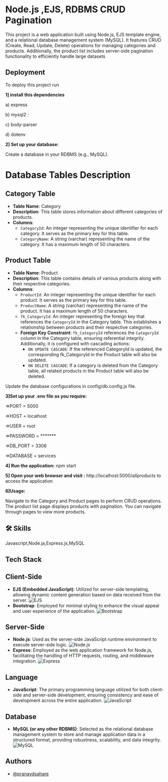 
# Node.js ,EJS, RDBMS CRUD Pagination


This project is a web application built using Node.js, EJS template engine, and a relational database management system (MySQL). It features CRUD (Create, Read, Update, Delete) operations for managing categories and products. Additionally, the product list includes server-side pagination functionality to efficiently handle large datasets

## Deployment

To deploy this project run

**1] install this dependencies**

a) express 

b) mysql2 :

c) body-parser 

d) dotenv 

**2] Set up your database:**

Create a database in your RDBMS (e.g., MySQL).

# Database Tables Description

## Category Table
- **Table Name**: Category
- **Description**: This table stores information about different categories of products.
- **Columns**:
  - `CategoryId`: An integer representing the unique identifier for each category. It serves as the primary key for this table.
  - `CategoryName`: A string (varchar) representing the name of the category. It has a maximum length of 50 characters.

## Product Table
- **Table Name**: Product
- **Description**: This table contains details of various products along with their respective categories.
- **Columns**:
  - `ProductId`: An integer representing the unique identifier for each product. It serves as the primary key for this table.
  - `ProductName`: A string (varchar) representing the name of the product. It has a maximum length of 50 characters.
  - `fk_CategoryId`: An integer representing the foreign key that references the `CategoryId` in the Category table. This establishes a relationship between products and their respective categories.
  - **Foreign Key Constraint**: `fk_CategoryId` references the `CategoryId` column in the Category table, ensuring referential integrity. Additionally, it is configured with cascading actions:
    - `ON UPDATE CASCADE`: If the referenced CategoryId is updated, the corresponding fk_CategoryId in the Product table will also be updated.
    - `ON DELETE CASCADE`: If a category is deleted from the Category table, all related products in the Product table will also be deleted.


Update the database configurations in config/db.config.js file.

**3]Set up your .env file as you require:**

=>PORT = 5000

=>HOST = localhost

=>USER = root

=>PASSWORD = *******

=>DB_PORT = 3306

=>DATABASE = services




**4] Run the application:**
   npm start

**5] Open your web browser and visit :** http://localhost:5000/allproducts to access the application

**6]Usage:**

Navigate to the Category and Product pages to perform CRUD operations.
The product list page displays products with pagination. You can navigate through pages to view more products.



## 🛠 Skills
Javascript,Node.ja,Express.js,MySQL


## Tech Stack

## Client-Side
- **EJS (Embedded JavaScript)**: Utilized for server-side templating, allowing dynamic content generation based on data received from the server.
  ![EJS](https://upload.wikimedia.org/wikipedia/commons/6/6b/EJS_Logo.png)
- **Bootstrap**: Employed for minimal styling to enhance the visual appeal and user experience of the application.
  ![Bootstrap](https://upload.wikimedia.org/wikipedia/commons/thumb/b/b2/Bootstrap_logo.svg/2560px-Bootstrap_logo.svg.png)

## Server-Side
- **Node.js**: Used as the server-side JavaScript runtime environment to execute server-side logic.
  ![Node.js](https://upload.wikimedia.org/wikipedia/commons/thumb/d/d9/Node.js_logo.svg/2560px-Node.js_logo.svg.png)
- **Express**: Employed as the web application framework for Node.js, facilitating the handling of HTTP requests, routing, and middleware integration.
  ![Express](https://upload.wikimedia.org/wikipedia/commons/6/64/Expressjs.png)

## Language
- **JavaScript**: The primary programming language utilized for both client-side and server-side development, ensuring consistency and ease of development across the entire application.
  ![JavaScript](https://upload.wikimedia.org/wikipedia/commons/9/99/Unofficial_JavaScript_logo_2.svg)

## Database
- **MySQL (or any other RDBMS)**: Selected as the relational database management system to store and manage application data in a structured format, providing robustness, scalability, and data integrity.
  ![MySQL](https://upload.wikimedia.org/wikipedia/en/thumb/6/62/MySQL.svg/1200px-MySQL.svg.png)


## Authors

- [@pranaydsahare](https://github.com/pranaydsahare)

